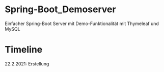 # Spring-Boot_Demoserver
Einfacher Spring-Boot Server mit Demo-Funktionalität mit Thymeleaf und MySQL

# Timeline
22.2.2021: Erstellung